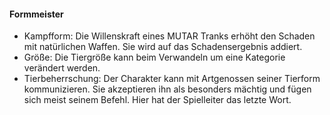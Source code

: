 #### Formmeister

* Kampfform: Die Willenskraft eines MUTAR Tranks erhöht den Schaden mit natürlichen Waffen. Sie wird auf das
Schadensergebnis addiert.
* Größe: Die Tiergröße kann beim Verwandeln um eine Kategorie verändert werden.
* Tierbeherrschung: Der Charakter kann mit Artgenossen seiner Tierform kommunizieren. Sie akzeptieren ihn als
besonders mächtig und fügen sich meist seinem Befehl. Hier hat der Spielleiter das letzte Wort.
